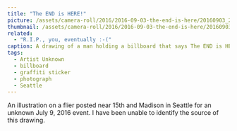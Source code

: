 ```yaml
---
title: "The END is HERE!"
picture: /assets/camera-roll/2016/2016-09-03-the-end-is-here/20160903_235514818_iOS.jpg
thumbnail: /assets/camera-roll/2016/2016-09-03-the-end-is-here/20160903_235514818_iOS-thumbnail.jpg
related:
  - "R.I.P., you, eventually :-("
caption: A drawing of a man holding a billboard that says The END is HERE!
tags:
  - Artist Unknown
  - billboard
  - graffiti sticker
  - photograph
  - Seattle
---
```


An illustration on a flier posted near 15th and Madison in Seattle for an unknown July 9, 2016 event. I have been unable to identify the source of this drawing.
